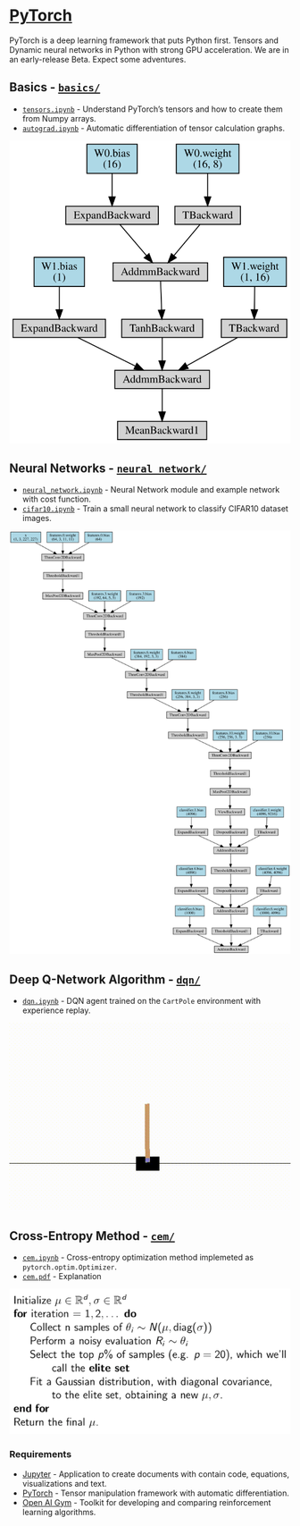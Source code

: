 
# [PyTorch](http://pytorch.org)

PyTorch is a deep learning framework that puts Python first. Tensors and Dynamic neural networks in Python with strong
GPU acceleration. We are in an early-release Beta. Expect some adventures.


## Basics - [`basics/`](basics/)
- [`tensors.ipynb`](basics/tensors.ipynb) - Understand PyTorch’s tensors and how to create them from Numpy arrays.
- [`autograd.ipynb`](basics/autograd.ipynb) - Automatic differentiation of tensor calculation graphs.

![Example Computational Graph](basics/graph.svg)


## Neural Networks - [`neural_network/`](neural_network/)
- [`neural_network.ipynb`](neural_network/neural_network.ipynb) - Neural Network module and example network with cost function.
- [`cifar10.ipynb`](neural_network/cifar10.ipynb) - Train a small neural network to classify CIFAR10 dataset images.

![AlexNet Neural Network Computational Graph](neural_network/alexnet.svg)


## Deep Q-Network Algorithm - [`dqn/`](dqn/)
- [`dqn.ipynb`](dqn/dqn.ipynb) - DQN agent trained on the `CartPole` environment with experience replay.

![DQN Algorithm Acting on the CartPole OpenAI Gym Environment](dqn/cartpole.gif)


## Cross-Entropy Method - [`cem/`](cem/)
- [`cem.ipynb`](cem/cem.ipynb) - Cross-entropy optimization method implemeted as `pytorch.optim.Optimizer`.
- [`cem.pdf`](cem/cem.pdf) - Explanation

![Cross-Entropy Method Pseudo Code](cem/cem.png)



### Requirements
- [Jupyter](http://jupyter.org/) - Application to create documents with contain code, equations, visualizations and text.
- [PyTorch](http://pytorch.org/) - Tensor manipulation framework with automatic differentiation.
- [Open AI Gym](http://gym.openai.com/) - Toolkit for developing and comparing reinforcement learning algorithms.
